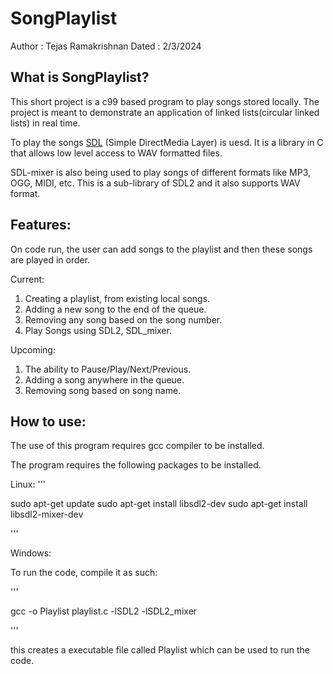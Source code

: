 # SongPlaylist

Author : Tejas Ramakrishnan
Dated  : 2/3/2024

## What is SongPlaylist?

This short project is a c99 based program to play songs stored locally.
The project is meant to demonstrate an application of linked lists(circular linked lists) in real time.

To play the songs [SDL]("https://www.libsdl.org/") (Simple DirectMedia Layer) is uesd. It is a library in C that allows low level access to WAV formatted files.

SDL-mixer is also being used to play songs of different formats like MP3, OGG, MIDI, etc. This is a sub-library of SDL2 and it also supports WAV format.


## Features:

On code run, the user can add songs to the playlist and then these songs are played in order.

Current:
1. Creating a playlist, from existing local songs.
2. Adding a new song to the end of the queue.
3. Removing any song based on the song number.
4. Play Songs using SDL2, SDL\_mixer.

Upcoming:
1. The ability to Pause/Play/Next/Previous.
2. Adding a song anywhere in the queue.
3. Removing song based on song name.

## How to use:

The use of this program requires gcc compiler to be installed.

The program requires the following packages to be installed.

Linux:
'''

sudo apt-get update
sudo apt-get install libsdl2-dev
sudo apt-get install libsdl2-mixer-dev

'''

Windows:


To run the code, compile it as such:

'''

gcc -o Playlist playlist.c -lSDL2 -lSDL2_mixer

'''

this creates a executable file called Playlist which can be used to run the code.












